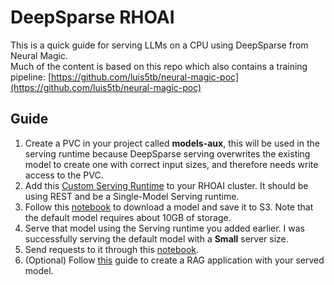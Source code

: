 # DeepSparse RHOAI

This is a quick guide for serving LLMs on a CPU using DeepSparse from Neural Magic.  
Much of the content is based on this repo which also contains a training pipeline: [https://github.com/luis5tb/neural-magic-poc](https://github.com/luis5tb/neural-magic-poc)  

## Guide

1. Create a PVC in your project called **models-aux**, this will be used in the serving runtime because DeepSparse serving overwrites the existing model to create one with correct input sizes, and therefore needs write access to the PVC.  
2. Add this [Custom Serving Runtime](/deepsparse_runtime) to your RHOAI cluster. It should be using REST and be a Single-Model Serving runtime.  
3. Follow this [notebook](/download_and_save.ipynb) to download a model and save it to S3. Note that the default model requires about 10GB of storage.  
4. Serve that model using the Serving runtime you added earlier. I was successfully serving the default model with a **Small** server size.  
5. Send requests to it through this [notebook](/test_requsets.ipynb).  
6. (Optional) Follow [this](https://github.com/rh-aiservices-bu/llm-on-openshift/tree/main/examples/ui/gradio/gradio-rag-milvus-vllm-openai) guide to create a RAG application with your served model.  
